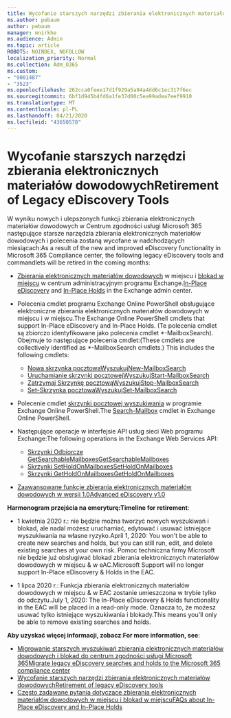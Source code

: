 ```yaml
---
title: Wycofanie starszych narzędzi zbierania elektronicznych materiałów dowodowych
ms.author: pebaum
author: pebaum
manager: mnirkhe
ms.audience: Admin
ms.topic: article
ROBOTS: NOINDEX, NOFOLLOW
localization_priority: Normal
ms.collection: Adm_O365
ms.custom:
- "9001487"
- "3523"
ms.openlocfilehash: 262cca0feee17d1f929a5a94a4dd6c1ec317f6ec
ms.sourcegitcommit: 6bf1d945b4fd6a1fe37d00c5ea99adea7eef9910
ms.translationtype: MT
ms.contentlocale: pl-PL
ms.lasthandoff: 04/21/2020
ms.locfileid: "43650578"
---
```

# <a name="retirement-of-legacy-ediscovery-tools"></a><span data-ttu-id="68778-102">Wycofanie starszych narzędzi zbierania elektronicznych materiałów dowodowych</span><span class="sxs-lookup"><span data-stu-id="68778-102">Retirement of Legacy eDiscovery Tools</span></span>

<span data-ttu-id="68778-103">W wyniku nowych i ulepszonych funkcji zbierania elektronicznych materiałów dowodowych w Centrum zgodności usługi Microsoft 365 następujące starsze narzędzia zbierania elektronicznych materiałów dowodowych i polecenia zostaną wycofane w nadchodzących miesiącach:</span><span class="sxs-lookup"><span data-stu-id="68778-103">As a result of the new and improved eDiscovery functionality in Microsoft 365 Compliance center, the following legacy eDiscovery tools and commandlets will be retired in the coming months:</span></span>

- <span data-ttu-id="68778-104">[Zbierania elektronicznych materiałów dowodowych](https://docs.microsoft.com/exchange/security-and-compliance/in-place-ediscovery/in-place-ediscovery) w miejscu i [blokad w miejscu](https://docs.microsoft.com/exchange/security-and-compliance/create-or-remove-in-place-holds) w centrum administracyjnym programu Exchange.</span><span class="sxs-lookup"><span data-stu-id="68778-104">[In-Place eDiscovery](https://docs.microsoft.com/exchange/security-and-compliance/in-place-ediscovery/in-place-ediscovery) and [In-Place Holds](https://docs.microsoft.com/exchange/security-and-compliance/create-or-remove-in-place-holds) in the Exchange admin center.</span></span>

- <span data-ttu-id="68778-105">Polecenia cmdlet programu Exchange Online PowerShell obsługujące elektroniczne zbierania elektronicznych materiałów dowodowych w miejscu i w miejscu.</span><span class="sxs-lookup"><span data-stu-id="68778-105">The Exchange Online PowerShell cmdlets that support In-Place eDiscovery and In-Place Holds.</span></span> <span data-ttu-id="68778-106">(Te polecenia cmdlet są zbiorczo identyfikowane jako polecenia cmdlet \*-MailboxSearch). Obejmuje to następujące polecenia cmdlet:</span><span class="sxs-lookup"><span data-stu-id="68778-106">(These cmdlets are collectively identified as \*-MailboxSearch cmdlets.) This includes the following cmdlets:</span></span>

    - [<span data-ttu-id="68778-107">Nowa skrzynka pocztowaWyszukuj</span><span class="sxs-lookup"><span data-stu-id="68778-107">New-MailboxSearch</span></span>](https://docs.microsoft.com/powershell/module/exchange/policy-and-compliance-content-search/new-mailboxsearch)
    - [<span data-ttu-id="68778-108">Uruchamianie skrzynki pocztowejWyszukuj</span><span class="sxs-lookup"><span data-stu-id="68778-108">Start-MailboxSearch</span></span>](https://docs.microsoft.com/powershell/module/exchange/policy-and-compliance-content-search/start-mailboxsearch)
    - [<span data-ttu-id="68778-109">Zatrzymaj Skrzynkę pocztowąWyszukuj</span><span class="sxs-lookup"><span data-stu-id="68778-109">Stop-MailboxSearch</span></span>](https://docs.microsoft.com/powershell/module/exchange/policy-and-compliance-content-search/stop-mailboxsearch)
    - [<span data-ttu-id="68778-110">Set-Skrzynka pocztowaWyszukuj</span><span class="sxs-lookup"><span data-stu-id="68778-110">Set-MailboxSearch</span></span>](https://docs.microsoft.com/powershell/module/exchange/policy-and-compliance-content-search/set-mailboxsearch)

- <span data-ttu-id="68778-111">Polecenie cmdlet [skrzynki pocztowej wyszukiwania](https://docs.microsoft.com/powershell/module/exchange/mailboxes/search-mailbox?view=exchange-ps) w programie Exchange Online PowerShell.</span><span class="sxs-lookup"><span data-stu-id="68778-111">The [Search-Mailbox](https://docs.microsoft.com/powershell/module/exchange/mailboxes/search-mailbox?view=exchange-ps) cmdlet in Exchange Online PowerShell.</span></span>
- <span data-ttu-id="68778-112">Następujące operacje w interfejsie API usług sieci Web programu Exchange:</span><span class="sxs-lookup"><span data-stu-id="68778-112">The following operations in the Exchange Web Services API:</span></span>
    - [<span data-ttu-id="68778-113">Skrzynki Odbiorcze GetSearchableMailboxes</span><span class="sxs-lookup"><span data-stu-id="68778-113">GetSearchableMailboxes</span></span>](https://docs.microsoft.com/exchange/client-developer/web-service-reference/getsearchablemailboxes-operation)
    - [<span data-ttu-id="68778-114">Skrzynki SetHoldOnMailboxes</span><span class="sxs-lookup"><span data-stu-id="68778-114">SetHoldOnMailboxes</span></span>](https://docs.microsoft.com/exchange/client-developer/web-service-reference/setholdonmailboxes-operation)
    - [<span data-ttu-id="68778-115">Skrzynki GetHoldOnMailboxes</span><span class="sxs-lookup"><span data-stu-id="68778-115">GetHoldOnMailboxes</span></span>](https://docs.microsoft.com/exchange/client-developer/web-service-reference/getholdonmailboxes-operation)

- [<span data-ttu-id="68778-116">Zaawansowane funkcje zbierania elektronicznych materiałów dowodowych w wersji 1.0</span><span class="sxs-lookup"><span data-stu-id="68778-116">Advanced eDiscovery v1.0</span></span>](https://docs.microsoft.com/microsoft-365/compliance/office-365-advanced-ediscovery)

<span data-ttu-id="68778-117">**Harmonogram przejścia na emeryturę:**</span><span class="sxs-lookup"><span data-stu-id="68778-117">**Timeline for retirement**:</span></span>
- <span data-ttu-id="68778-118">1 kwietnia 2020 r.: nie będzie można tworzyć nowych wyszukiwań i blokad, ale nadal możesz uruchamiać, edytować i usuwać istniejące wyszukiwania na własne ryzyko.</span><span class="sxs-lookup"><span data-stu-id="68778-118">April 1, 2020: You won't be able to create new searches and holds, but you can still run, edit, and delete existing searches at your own risk.</span></span> <span data-ttu-id="68778-119">Pomoc techniczna firmy Microsoft nie będzie już obsługiwać blokad zbierania elektronicznych materiałów dowodowych w miejscu & w eAC.</span><span class="sxs-lookup"><span data-stu-id="68778-119">Microsoft Support will no longer support In-Place eDiscovery & Holds in the EAC.</span></span>

- <span data-ttu-id="68778-120">1 lipca 2020 r.: Funkcja zbierania elektronicznych materiałów dowodowych w miejscu & w EAC zostanie umieszczona w trybie tylko do odczytu.</span><span class="sxs-lookup"><span data-stu-id="68778-120">July 1, 2020: The In-Place eDiscovery & Holds functionality in the EAC will be placed in a read-only mode.</span></span> <span data-ttu-id="68778-121">Oznacza to, że możesz usuwać tylko istniejące wyszukiwania i blokady.</span><span class="sxs-lookup"><span data-stu-id="68778-121">This means you'll only be able to remove existing searches and holds.</span></span>

<span data-ttu-id="68778-122">**Aby uzyskać więcej informacji, zobacz**:</span><span class="sxs-lookup"><span data-stu-id="68778-122">**For more information, see**:</span></span>

 - [<span data-ttu-id="68778-123">Migrowanie starszych wyszukiwań zbierania elektronicznych materiałów dowodowych i blokad do centrum zgodności usługi Microsoft 365</span><span class="sxs-lookup"><span data-stu-id="68778-123">Migrate legacy eDiscovery searches and holds to the Microsoft 365 compliance center</span></span>](https://docs.microsoft.com/microsoft-365/compliance/migrate-legacy-ediscovery-searches-and-holds)
 - [<span data-ttu-id="68778-124">Wycofanie starszych narzędzi zbierania elektronicznych materiałów dowodowych</span><span class="sxs-lookup"><span data-stu-id="68778-124">Retirement of legacy eDiscovery tools</span></span>](https://docs.microsoft.com/microsoft-365/compliance/legacy-ediscovery-retirement)
 - [<span data-ttu-id="68778-125">Często zadawane pytania dotyczące zbierania elektronicznych materiałów dowodowych w miejscu i blokad w miejscu</span><span class="sxs-lookup"><span data-stu-id="68778-125">FAQs about In-Place eDiscovery and In-Place Holds</span></span>](https://docs.microsoft.com/microsoft-365/compliance/legacy-ediscovery-retirement#faqs-about-in-place-ediscovery-and-in-place-holds)




